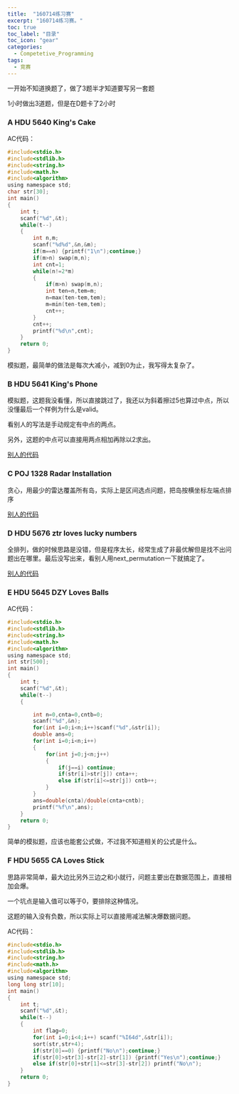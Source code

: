 ```yaml
---
title:  "160714练习赛"
excerpt: "160714练习赛。"
toc: true
toc_label: "目录"
toc_icon: "gear"
categories:
  - Competetive_Programming
tags:
  - 竞赛
---
```


一开始不知道换题了，做了3题半才知道要写另一套题

1小时做出3道题，但是在D题卡了2小时


### A HDU 5640 King's Cake

AC代码：

```c
#include<stdio.h>
#include<stdlib.h>
#include<string.h>
#include<math.h>
#include<algorithm>
using namespace std;
char str[30];
int main()
{
    int t;
    scanf("%d",&t);
    while(t--)
    {
        int n,m;
        scanf("%d%d",&n,&m);
        if(m==n) {printf("1\n");continue;}
        if(m>n) swap(m,n);
        int cnt=1;
        while(n!=2*m)
        {
            if(m>n) swap(m,n);
            int ten=n,tem=m;
            n=max(ten-tem,tem);
            m=min(ten-tem,tem);
            cnt++;
        }
        cnt++;
        printf("%d\n",cnt);
    }
    return 0;
}
```

模拟题，最简单的做法是每次大减小，减到0为止，我写得太复杂了。

### B HDU 5641 King's Phone

模拟题，这题我没看懂，所以直接跳过了，我还以为斜着擦过5也算过中点，所以没懂最后一个样例为什么是valid。

看别人的写法是手动规定有中点的两点。

另外，这题的中点可以直接用两点相加再除以2求出。

[别人的代码](http://blog.csdn.net/sinat_30126425/article/details/50904732)

### C POJ 1328 Radar Installation

贪心，用最少的雷达覆盖所有岛，实际上是区间选点问题，把岛按横坐标左端点排序

[别人的代码](http://www.cnblogs.com/UniqueColor/p/4762144.html)

### D HDU 5676 ztr loves lucky numbers

全排列，做的时候思路是没错，但是程序太长，经常生成了非最优解但是找不出问题出在哪里。最后没写出来，看别人用next_permutation一下就搞定了。

[别人的代码](http://m.blog.csdn.net/article/details?id=51384085)

### E HDU 5645 DZY Loves Balls

AC代码：

```c
#include<stdio.h>
#include<stdlib.h>
#include<string.h>
#include<math.h>
#include<algorithm>
using namespace std;
int str[500];
int main()
{
    int t;
    scanf("%d",&t);
    while(t--)
    {

        int n=0,cnta=0,cntb=0;
        scanf("%d",&n);
        for(int i=0;i<n;i++)scanf("%d",&str[i]);
        double ans=0;
        for(int i=0;i<n;i++)
        {
            for(int j=0;j<n;j++)
            {
                if(j==i) continue;
                if(str[i]>str[j]) cnta++;
                else if(str[i]<=str[j]) cntb++;
            }
        }
        ans=double(cnta)/double(cnta+cntb);
        printf("%f\n",ans);
    }
    return 0;
}
```

简单的模拟题，应该也能套公式做，不过我不知道相关的公式是什么。

### F HDU 5655 CA Loves Stick

思路非常简单，最大边比另外三边之和小就行，问题主要出在数据范围上，直接相加会爆。

一个坑点是输入值可以等于0，要排除这种情况。

这题的输入没有负数，所以实际上可以直接用减法解决爆数据问题。

AC代码：

```c
#include<stdio.h>
#include<stdlib.h>
#include<string.h>
#include<math.h>
#include<algorithm>
using namespace std;
long long str[10];
int main()
{
    int t;
    scanf("%d",&t);
    while(t--)
    {
        int flag=0;
        for(int i=0;i<4;i++) scanf("%I64d",&str[i]);
        sort(str,str+4);
        if(str[0]==0) {printf("No\n");continue;}
        if(str[0]>str[3]-str[2]-str[1]) {printf("Yes\n");continue;}
        else if(str[0]+str[1]<=str[3]-str[2]) printf("No\n");
    }
    return 0;
}
```